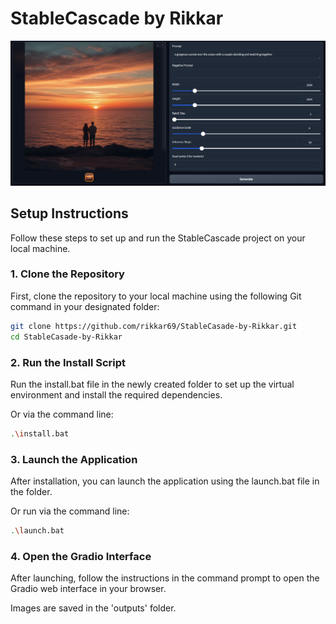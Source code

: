 # StableCascade by Rikkar

![StableCascade Image](src/app.png)

## Setup Instructions

Follow these steps to set up and run the StableCascade project on your local machine.

### 1. Clone the Repository

First, clone the repository to your local machine using the following Git command in your designated folder:

```bash
git clone https://github.com/rikkar69/StableCasade-by-Rikkar.git
cd StableCasade-by-Rikkar
```

### 2. Run the Install Script

Run the install.bat file in the newly created folder to set up the virtual environment and install the required dependencies.

Or via the command line:
```bash
.\install.bat
```

### 3. Launch the Application

After installation, you can launch the application using the launch.bat file in the folder.

Or run via the command line:
```bash
.\launch.bat
```

### 4. Open the Gradio Interface

After launching, follow the instructions in the command prompt to open the Gradio web interface in your browser.

Images are saved in the 'outputs' folder.